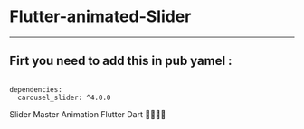 # Flutter-animated-Slider

<hr>
<h2>Firt you need to add this in pub yamel :</h2>


<pre><code>
dependencies:
  carousel_slider: ^4.0.0
</code></pre>



Slider Master Animation Flutter Dart 🐱‍👤🐱‍👤
